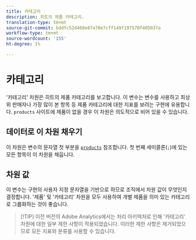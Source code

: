 ```yaml
---
title: 카테고리
description: 히트의 제품 카테고리.
translation-type: tm+mt
source-git-commit: bddfc52d460e87a70e7cff149f197570f405037a
workflow-type: tm+mt
source-wordcount: '155'
ht-degree: 1%

---
```



# 카테고리

&#39;카테고리&#39; 차원은 히트의 제품 카테고리를 보고합니다. 이 변수는 변수를 사용하고 최상위 판매자나 가장 많이 본 항목 등 제품 카테고리에 대한 지표를 보려는 구현에 유용합니다. `products` 사이트에 제품이 없을 경우 이 차원은 의도적으로 비어 있을 수 있습니다.

## 데이터로 이 차원 채우기

이 차원은 변수의 문자열 첫 부분을 [`products`](/help/implement/vars/page-vars/products.md) 참조합니다. 첫 번째 세미콜론(`;`)에 있는 모든 항목이 이 차원을 채웁니다.

## 차원 값

이 변수는 구현의 사용자 지정 문자열을 기반으로 하므로 조직에서 차원 값이 무엇인지 결정합니다. &#39;제품&#39; 및 &#39;카테고리&#39; 차원을 모두 사용하여 개별 제품을 의미 있는 카테고리로 그룹화하는 것이 좋습니다.

> [!TIP] 이전 버전의 Adobe Analytics에서는 처리 아키텍처로 인해 &#39;카테고리&#39; 차원에 대한 일부 제한 사항이 적용되었습니다. 이러한 제한 사항은 제거되었으므로 모든 지표와 분류를 사용할 수 있습니다.
